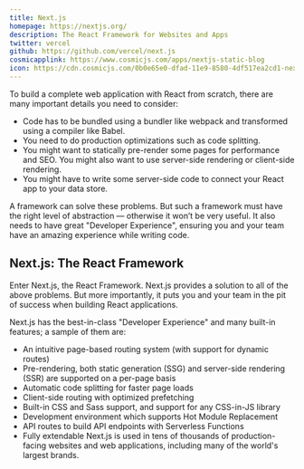 ```yaml
---
title: Next.js
homepage: https://nextjs.org/
description: The React Framework for Websites and Apps
twitter: vercel
github: https://github.com/vercel/next.js
cosmicapplink: https://www.cosmicjs.com/apps/nextjs-static-blog
icon: https://cdn.cosmicjs.com/0b0e65e0-dfad-11e9-8580-4df517ea2cd1-nextjs.jpg
---
```


To build a complete web application with React from scratch, there are many important details you need to consider:

- Code has to be bundled using a bundler like webpack and transformed using a compiler like Babel.
- You need to do production optimizations such as code splitting.
- You might want to statically pre-render some pages for performance and SEO. You might also want to use server-side rendering or client-side rendering.
- You might have to write some server-side code to connect your React app to your data store.

A framework can solve these problems. But such a framework must have the right level of abstraction — otherwise it won’t be very useful. It also needs to have great "Developer Experience", ensuring you and your team have an amazing experience while writing code.

## Next.js: The React Framework
Enter Next.js, the React Framework. Next.js provides a solution to all of the above problems. But more importantly, it puts you and your team in the pit of success when building React applications.

Next.js has the best-in-class "Developer Experience" and many built-in features; a sample of them are:

- An intuitive page-based routing system (with support for dynamic routes)
- Pre-rendering, both static generation (SSG) and server-side rendering (SSR) are supported on a per-page basis
- Automatic code splitting for faster page loads
- Client-side routing with optimized prefetching
- Built-in CSS and Sass support, and support for any CSS-in-JS library
- Development environment which supports Hot Module Replacement
- API routes to build API endpoints with Serverless Functions
- Fully extendable
Next.js is used in tens of thousands of production-facing websites and web applications, including many of the world's largest brands.